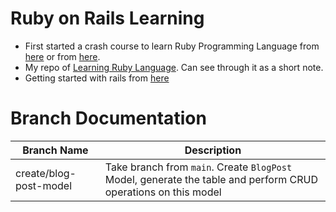 # Ruby on Rails Learning
- First started a crash course to learn Ruby Programming Language from [here](https://www.classcentral.com/classroom/freecodecamp-ruby-programming-language-full-course-58000/61875760c0ada) or from [here](https://www.youtube.com/watch?v=t_ispmWmdjY).
- My repo of [Learning Ruby Language](https://github.com/RifatArefin32/learn-ruby-free-code-camp). Can see through it as a short note.
- Getting started with rails from [here](https://guides.rubyonrails.org/getting_started.html)


# Branch Documentation
| Branch Name | Description |
|-------------|-------------|
| create/blog-post-model | Take branch from `main`. Create `BlogPost` Model, generate the table and perform CRUD operations on this model |